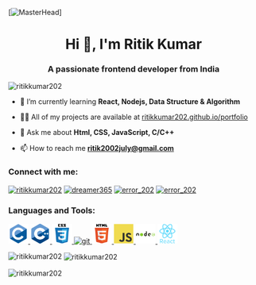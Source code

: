 [![MasterHead](https://images.wallpapersden.com/image/download/programmer-eat-sleep-code-and-repeat_bG1rbWWUmZqaraWkpJRnamtlrWZlbWU.jpg)]
<h1 align="center">Hi 👋, I'm Ritik Kumar</h1>
<h3 align="center">A passionate frontend developer from India</h3>

<p align="left"> <img src="https://komarev.com/ghpvc/?username=ritikkumar202&label=Profile%20views&color=0e75b6&style=flat" alt="ritikkumar202" /> </p>

- 🌱 I’m currently learning **React, Nodejs, Data Structure & Algorithm**

- 👨‍💻 All of my projects are available at [ritikkumar202.github.io/portfolio](ritikkumar202.github.io/portfolio)

- 💬 Ask me about **Html, CSS, JavaScript, C/C++**

- 📫 How to reach me **ritik2002july@gmail.com**

<h3 align="left">Connect with me:</h3>
<p align="left">
<a href="https://linkedin.com/in/ritikkumar202" target="blank"><img align="center" src="https://raw.githubusercontent.com/rahuldkjain/github-profile-readme-generator/master/src/images/icons/Social/linked-in-alt.svg" alt="ritikkumar202" height="30" width="40" /></a>
<a href="https://www.codechef.com/users/dreamer365" target="blank"><img align="center" src="https://cdn.jsdelivr.net/npm/simple-icons@3.1.0/icons/codechef.svg" alt="dreamer365" height="30" width="40" /></a>
<a href="https://codeforces.com/profile/error_202" target="blank"><img align="center" src="https://raw.githubusercontent.com/rahuldkjain/github-profile-readme-generator/master/src/images/icons/Social/codeforces.svg" alt="error_202" height="30" width="40" /></a>
<a href="https://www.leetcode.com/error_202" target="blank"><img align="center" src="https://raw.githubusercontent.com/rahuldkjain/github-profile-readme-generator/master/src/images/icons/Social/leet-code.svg" alt="error_202" height="30" width="40" /></a>
</p>

<h3 align="left">Languages and Tools:</h3>
<p align="left"> <a href="https://www.cprogramming.com/" target="_blank" rel="noreferrer"> <img src="https://raw.githubusercontent.com/devicons/devicon/master/icons/c/c-original.svg" alt="c" width="40" height="40"/> </a> <a href="https://www.w3schools.com/cpp/" target="_blank" rel="noreferrer"> <img src="https://raw.githubusercontent.com/devicons/devicon/master/icons/cplusplus/cplusplus-original.svg" alt="cplusplus" width="40" height="40"/> </a> <a href="https://www.w3schools.com/css/" target="_blank" rel="noreferrer"> <img src="https://raw.githubusercontent.com/devicons/devicon/master/icons/css3/css3-original-wordmark.svg" alt="css3" width="40" height="40"/> </a> <a href="https://git-scm.com/" target="_blank" rel="noreferrer"> <img src="https://www.vectorlogo.zone/logos/git-scm/git-scm-icon.svg" alt="git" width="40" height="40"/> </a> <a href="https://www.w3.org/html/" target="_blank" rel="noreferrer"> <img src="https://raw.githubusercontent.com/devicons/devicon/master/icons/html5/html5-original-wordmark.svg" alt="html5" width="40" height="40"/> </a> <a href="https://developer.mozilla.org/en-US/docs/Web/JavaScript" target="_blank" rel="noreferrer"> <img src="https://raw.githubusercontent.com/devicons/devicon/master/icons/javascript/javascript-original.svg" alt="javascript" width="40" height="40"/> </a> <a href="https://nodejs.org" target="_blank" rel="noreferrer"> <img src="https://raw.githubusercontent.com/devicons/devicon/master/icons/nodejs/nodejs-original-wordmark.svg" alt="nodejs" width="40" height="40"/> </a> <a href="https://reactjs.org/" target="_blank" rel="noreferrer"> <img src="https://raw.githubusercontent.com/devicons/devicon/master/icons/react/react-original-wordmark.svg" alt="react" width="40" height="40"/> </a> </p>

<p><img align="left" src="https://github-readme-stats.vercel.app/api/top-langs?username=ritikkumar202&show_icons=true&locale=en&layout=compact" alt="ritikkumar202" /></p>

<p>&nbsp;<img align="center" src="https://github-readme-stats.vercel.app/api?username=ritikkumar202&show_icons=true&locale=en" alt="ritikkumar202" /></p>

<p><img align="center" src="https://github-readme-streak-stats.herokuapp.com/?user=ritikkumar202&" alt="ritikkumar202" /></p>
